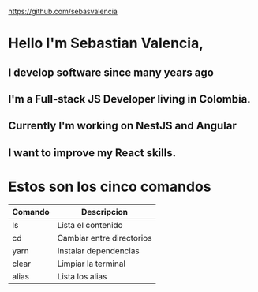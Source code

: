 https://github.com/sebasvalencia

# Hello I'm Sebastian Valencia,
## I develop software since many years ago
## I'm a **Full-stack JS Developer** living in Colombia.

## Currently I'm working on NestJS and Angular

## I want to improve my React skills.

# Estos son los cinco comandos
|Comando| Descripcion               |
|-------|---------------------------|
|ls     | Lista el contenido        |
|cd     | Cambiar entre directorios |
|yarn   | Instalar dependencias     |
|clear  | Limpiar la terminal       |
|alias  | Lista los alias           |

